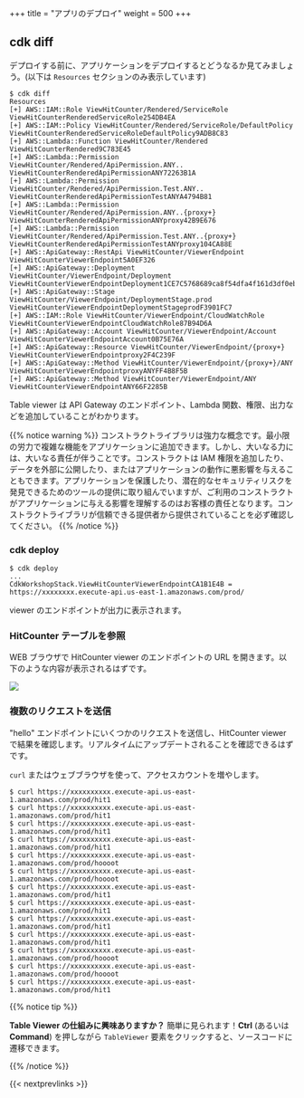 +++
title = "アプリのデプロイ"
weight = 500
+++

## cdk diff

デプロイする前に、アプリケーションをデプロイするとどうなるか見てみましょう。(以下は `Resources` セクションのみ表示しています)

```
$ cdk diff
Resources
[+] AWS::IAM::Role ViewHitCounter/Rendered/ServiceRole ViewHitCounterRenderedServiceRole254DB4EA
[+] AWS::IAM::Policy ViewHitCounter/Rendered/ServiceRole/DefaultPolicy ViewHitCounterRenderedServiceRoleDefaultPolicy9ADB8C83
[+] AWS::Lambda::Function ViewHitCounter/Rendered ViewHitCounterRendered9C783E45
[+] AWS::Lambda::Permission ViewHitCounter/Rendered/ApiPermission.ANY.. ViewHitCounterRenderedApiPermissionANY72263B1A
[+] AWS::Lambda::Permission ViewHitCounter/Rendered/ApiPermission.Test.ANY.. ViewHitCounterRenderedApiPermissionTestANYA4794B81
[+] AWS::Lambda::Permission ViewHitCounter/Rendered/ApiPermission.ANY..{proxy+} ViewHitCounterRenderedApiPermissionANYproxy42B9E676
[+] AWS::Lambda::Permission ViewHitCounter/Rendered/ApiPermission.Test.ANY..{proxy+} ViewHitCounterRenderedApiPermissionTestANYproxy104CA88E
[+] AWS::ApiGateway::RestApi ViewHitCounter/ViewerEndpoint ViewHitCounterViewerEndpoint5A0EF326
[+] AWS::ApiGateway::Deployment ViewHitCounter/ViewerEndpoint/Deployment ViewHitCounterViewerEndpointDeployment1CE7C5768689ca8f54dfa4f161d3df0ebffcdcff
[+] AWS::ApiGateway::Stage ViewHitCounter/ViewerEndpoint/DeploymentStage.prod ViewHitCounterViewerEndpointDeploymentStageprodF3901FC7
[+] AWS::IAM::Role ViewHitCounter/ViewerEndpoint/CloudWatchRole ViewHitCounterViewerEndpointCloudWatchRole87B94D6A
[+] AWS::ApiGateway::Account ViewHitCounter/ViewerEndpoint/Account ViewHitCounterViewerEndpointAccount0B75E76A
[+] AWS::ApiGateway::Resource ViewHitCounter/ViewerEndpoint/{proxy+} ViewHitCounterViewerEndpointproxy2F4C239F
[+] AWS::ApiGateway::Method ViewHitCounter/ViewerEndpoint/{proxy+}/ANY ViewHitCounterViewerEndpointproxyANYFF4B8F5B
[+] AWS::ApiGateway::Method ViewHitCounter/ViewerEndpoint/ANY ViewHitCounterViewerEndpointANY66F2285B
```

Table viewer は API Gateway のエンドポイント、Lambda 関数、権限、出力などを追加していることがわかります。

{{% notice warning %}}
コンストラクトライブラリは強力な概念です。最小限の労力で複雑な機能をアプリケーションに追加できます。しかし、大いなる力には、大いなる責任が伴うことです。コンストラクトは IAM 権限を追加したり、データを外部に公開したり、またはアプリケーションの動作に悪影響を与えることもできます。アプリケーションを保護したり、潜在的なセキュリティリスクを発見できるためのツールの提供に取り組んでいますが、ご利用のコンストラクトがアプリケーションに与える影響を理解するのはお客様の責任となります。コンストラクトライブラリが信頼できる提供者から提供されていることを必ず確認してください。
{{% /notice %}}

### cdk deploy

```
$ cdk deploy
...
CdkWorkshopStack.ViewHitCounterViewerEndpointCA1B1E4B = https://xxxxxxxx.execute-api.us-east-1.amazonaws.com/prod/
```

viewer のエンドポイントが出力に表示されます。

### HitCounter テーブルを参照

WEB ブラウザで HitCounter viewer のエンドポイントの URL を開きます。以下のような内容が表示されるはずです。

![](./viewer1.png)

### 複数のリクエストを送信

"hello" エンドポイントにいくつかのリクエストを送信し、HitCounter viewer で結果を確認します。リアルタイムにアップデートされることを確認できるはずです。

`curl` またはウェブブラウザを使って、アクセスカウントを増やします。

```
$ curl https://xxxxxxxxxx.execute-api.us-east-1.amazonaws.com/prod/hit1
$ curl https://xxxxxxxxxx.execute-api.us-east-1.amazonaws.com/prod/hit1
$ curl https://xxxxxxxxxx.execute-api.us-east-1.amazonaws.com/prod/hit1
$ curl https://xxxxxxxxxx.execute-api.us-east-1.amazonaws.com/prod/hit1
$ curl https://xxxxxxxxxx.execute-api.us-east-1.amazonaws.com/prod/hoooot
$ curl https://xxxxxxxxxx.execute-api.us-east-1.amazonaws.com/prod/hoooot
$ curl https://xxxxxxxxxx.execute-api.us-east-1.amazonaws.com/prod/hit1
$ curl https://xxxxxxxxxx.execute-api.us-east-1.amazonaws.com/prod/hit1
$ curl https://xxxxxxxxxx.execute-api.us-east-1.amazonaws.com/prod/hit1
$ curl https://xxxxxxxxxx.execute-api.us-east-1.amazonaws.com/prod/hit1
$ curl https://xxxxxxxxxx.execute-api.us-east-1.amazonaws.com/prod/hoooot
$ curl https://xxxxxxxxxx.execute-api.us-east-1.amazonaws.com/prod/hoooot
$ curl https://xxxxxxxxxx.execute-api.us-east-1.amazonaws.com/prod/hit1
```

{{% notice tip %}}

**Table Viewer の仕組みに興味ありますか？** 簡単に見られます！**Ctrl** (あるいは **Command**) を押しながら `TableViewer` 要素をクリックすると、ソースコードに遷移できます。

{{% /notice %}}

{{< nextprevlinks >}}